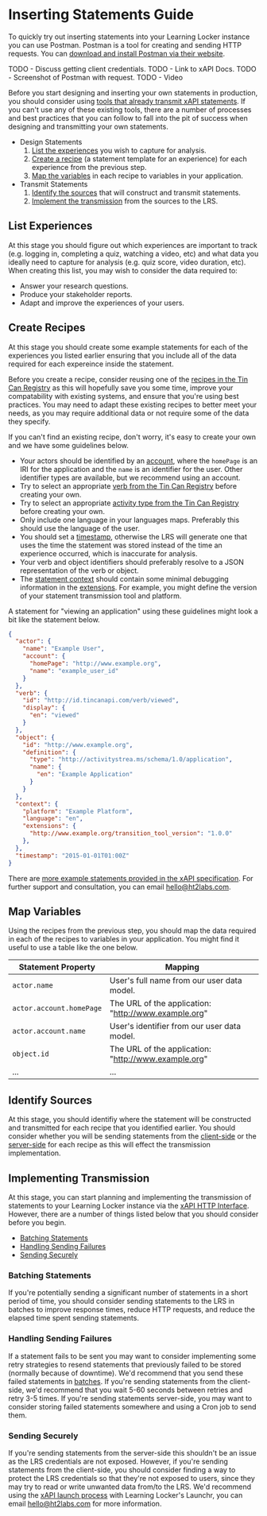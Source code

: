 ---
---

# Inserting Statements Guide
To quickly try out inserting statements into your Learning Locker instance you can use Postman. Postman is a tool for creating and sending HTTP requests. You can [download and install Postman via their website](https://www.getpostman.com/).

TODO - Discuss getting client credentials.
TODO - Link to xAPI Docs.
TODO - Screenshot of Postman with request.
TODO - Video

Before you start designing and inserting your own statements in production, you should consider using [tools that already transmit xAPI statements](#). If you can't use any of these existing tools, there are a number of processes and best practices that you can follow to fall into the pit of success when designing and transmitting your own statements.

- Design Statements
  1. [List the experiences](#list-experiences) you wish to capture for analysis.
  2. [Create a recipe](#create-recipes) (a statement template for an experience) for each experience from the previous step.
  3. [Map the variables](#map-variables) in each recipe to variables in your application.
- Transmit Statements
  1. [Identify the sources](#identify-sources) that will construct and transmit statements.
  2. [Implement the transmission](#implementing-transmission) from the sources to the LRS.

## List Experiences
At this stage you should figure out which experiences are important to track (e.g. logging in, completing a quiz, watching a video, etc) and what data you ideally need to capture for analysis (e.g. quiz score, video duration, etc). When creating this list, you may wish to consider the data required to:

- Answer your research questions.
- Produce your stakeholder reports.
- Adapt and improve the experiences of your users.

## Create Recipes
At this stage you should create some example statements for each of the experiences you listed earlier ensuring that you include all of the data required for each expereince inside the statement.

Before you create a recipe, consider reusing one of the [recipes in the Tin Can Registry](https://registry.tincanapi.com/#home/profiles) as this will hopefully save you some time, improve your compatability with existing systems, and ensure that you're using best practices. You may need to adapt these existing recipes to better meet your needs, as you may require additional data or not require some of the data they specify.

If you can't find an existing recipe, don't worry, it's easy to create your own and we have some guidelines below.

- Your actors should be identified by an [account](https://github.com/adlnet/xAPI-Spec/blob/master/xAPI-Data.md#2424-account-object), where the `homePage` is an IRI for the application and the `name` is an identifier for the user. Other identifier types are available, but we recommend using an account.
- Try to select an appropriate [verb from the Tin Can Registry](https://registry.tincanapi.com/#home/verbs) before creating your own.
- Try to select an appropriate [activity type from the Tin Can Registry](https://registry.tincanapi.com/#home/activityTypes) before creating your own.
- Only include one language in your languages maps. Preferably this should use the language of the user.
- You should set a [timestamp](https://github.com/adlnet/xAPI-Spec/blob/master/xAPI-Data.md#timestamp), otherwise the LRS will generate one that uses the time the statement was stored instead of the time an experience occurred, which is inaccurate for analysis.
- Your verb and object identifiers should preferably resolve to a JSON representation of the verb or object.
- The [statement context](https://github.com/adlnet/xAPI-Spec/blob/master/xAPI-Data.md#context) should contain some minimal debugging information in the [extensions](https://github.com/adlnet/xAPI-Spec/blob/master/xAPI-Data.md#miscext). For example, you might define the version of your statement transmission tool and platform.

A statement for "viewing an application" using these guidelines might look a bit like the statement below.

```json
{
  "actor": {
    "name": "Example User",
    "account": {
      "homePage": "http://www.example.org",
      "name": "example_user_id"
    }
  },
  "verb": {
    "id": "http://id.tincanapi.com/verb/viewed",
    "display": {
      "en": "viewed"
    }
  },
  "object": {
    "id": "http://www.example.org",
    "definition": {
      "type": "http://activitystrea.ms/schema/1.0/application",
      "name": {
        "en": "Example Application"
      }
    }
  },
  "context": {
    "platform": "Example Platform",
    "language": "en",
    "extensions": {
      "http://www.example.org/transition_tool_version": "1.0.0"
    },
  },
  "timestamp": "2015-01-01T01:00Z"
}
```

There are [more example statements provided in the xAPI specification](https://github.com/adlnet/xAPI-Spec/blob/master/xAPI-Data.md#appendix-a-example-statements). For further support and consultation, you can email [hello@ht2labs.com](mailto:hello@ht2labs.com).

## Map Variables
Using the recipes from the previous step, you should map the data required in each of the recipes to variables in your application. You might find it useful to use a table like the one below.

Statement Property | Mapping
--- | ---
`actor.name` | User's full name from our user data model.
`actor.account.homePage` | The URL of the application: "http://www.example.org"
`actor.account.name` | User's identifier from our user data model.
`object.id` | The URL of the application: "http://www.example.org"
... | ...

## Identify Sources
At this stage, you should identifiy where the statement will be constructed and transmitted for each recipe that you identified earlier. You should consider whether you will be sending statements from the [client-side](https://en.wikipedia.org/wiki/Client-side) or the [server-side](https://en.wikipedia.org/wiki/Server-side) for each recipe as this will effect the transmission implementation.

## Implementing Transmission
At this stage, you can start planning and implementing the transmission of statements to your Learning Locker instance via the [xAPI HTTP Interface](../http-xapi). However, there are a number of things listed below that you should consider before you begin.

- [Batching Statements](#batching-statements)
- [Handling Sending Failures](#handling-sending-failures)
- [Sending Securely](#sending-securely)

### Batching Statements
If you're potentially sending a significant number of statements in a short period of time, you should consider sending statements to the LRS in batches to improve response times, reduce HTTP requests, and reduce the elapsed time spent sending statements.

### Handling Sending Failures
If a statement fails to be sent you may want to consider implementing some retry strategies to resend statements that previously failed to be stored (normally because of downtime). We'd recommend that you send these failed statements in [batches](#batching-statements). If you're sending statements from the client-side, we'd recommend that you wait 5-60 seconds between retries and retry 3-5 times. If you're sending statements server-side, you may want to consider storing failed statements somewhere and using a Cron job to send them.

### Sending Securely
If you're sending statements from the server-side this shouldn't be an issue as the LRS credentials are not exposed. However, if you're sending statements from the client-side, you should consider finding a way to protect the LRS credentials so that they're not exposed to users, since they may try to read or write unwanted data from/to the LRS. We'd recommend using the [xAPI launch process](https://github.com/adlnet/xapi-launch) with Learning Locker's Launchr, you can email [hello@ht2labs.com](mailto:hello@ht2labs.com) for more information.
